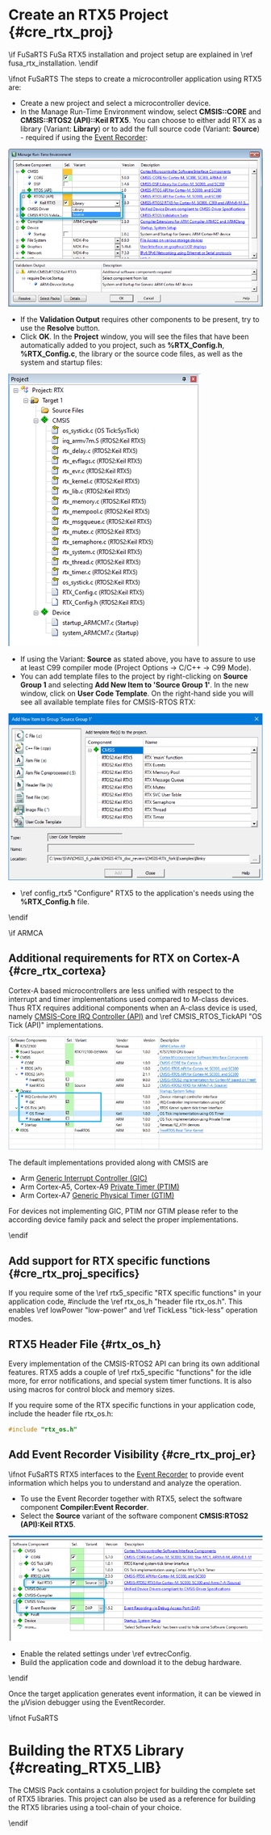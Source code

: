 # Create an RTX5 Project {#cre_rtx_proj}

\if FuSaRTS
FuSa RTX5 installation and project setup are explained in \ref fusa_rtx_installation.
\endif

\ifnot FuSaRTS
The steps to create a microcontroller application using RTX5 are:

 - Create a new project and select a microcontroller device.
 - In the Manage Run-Time Environment window, select **CMSIS\::CORE** and **CMSIS\::RTOS2 (API)\::Keil RTX5**. You can
   choose to either add RTX as a library (Variant: **Library**) or to add the full source code (Variant: **Source**) - required if using the [Event Recorder](https://arm-software.github.io/CMSIS-View/latest/evr.html):

![Run-Time Environment for RTX5 in Keil uVision](./images/manage_rte_output.png)

 - If the **Validation Output** requires other components to be present, try to use the **Resolve** button.
 - Click **OK**. In the **Project** window, you will see the files that have been automatically added to you project, such as **%RTX_Config.h**, **%RTX_Config.c**, the library or the source code files, as well as the system and startup files:

![RTX5 Project Window in Keil uVision](./images/project_window.png)

 - If using the Variant: **Source** as stated above, you have to assure to use at least C99 compiler mode (Project Options -> C/C++ -> C99 Mode).
 - You can add template files to the project by right-clicking on **Source Group 1** and selecting **Add New Item to 'Source Group 1'**. In the new window, click on **User Code Template**. On the right-hand side you will see all available template files for CMSIS-RTOS RTX:

![Adding RTX template files to the project](./images/add_item.png)

 - \ref config_rtx5 "Configure" RTX5 to the application's needs using the **%RTX_Config.h** file.

\endif


\if ARMCA 
## Additional requirements for RTX on Cortex-A {#cre_rtx_cortexa}

Cortex-A based microcontrollers are less unified with respect to the interrupt and timer implementations used compared to M-class devices. Thus RTX requires additional components when an A-class device is used, namely [CMSIS-Core IRQ Controller (API)](https://arm-software.github.io/CMSIS_6/latest/Core_A/html/group__irq__ctrl__gr.html) and \ref CMSIS_RTOS_TickAPI "OS Tick (API)" implementations.

![Keil uVision Run-Time Environment for RTX5 on Cortex-A](./images/manage_rte_cortex-a.png)

The default implementations provided along with CMSIS are 

 - Arm [Generic Interrupt Controller (GIC)](https://arm-software.github.io/CMSIS_6/latest/Core_A/html/group__GIC__functions.html)
 - Arm Cortex-A5, Cortex-A9 [Private Timer (PTIM)](https://arm-software.github.io/CMSIS_6/latest/Core_A/html/group__PTM__timer__functions.html)
 - Arm Cortex-A7 [Generic Physical Timer (GTIM)](https://arm-software.github.io/CMSIS_6/latest/Core_A/html/group__PL1__timer__functions.html)

For devices not implementing GIC, PTIM nor GTIM please refer to the according device family pack and select the proper implementations.

\endif

## Add support for RTX specific functions {#cre_rtx_proj_specifics}

If you require some of the \ref rtx5_specific "RTX specific functions" in your application code, \#include the \ref rtx_os_h "header file rtx_os.h". This enables \ref lowPower "low-power" and \ref TickLess "tick-less" operation modes.

## RTX5 Header File {#rtx_os_h}

Every implementation of the CMSIS-RTOS2 API can bring its own additional features. RTX5 adds a couple of \ref rtx5_specific "functions" for the idle more, for error notifications, and special system timer functions. It is also using macros for control block and memory sizes.

If you require some of the RTX specific functions in your application code, include the header file rtx_os.h:

```c
#include "rtx_os.h"
```

## Add Event Recorder Visibility {#cre_rtx_proj_er}

\ifnot FuSaRTS
RTX5 interfaces to the [Event Recorder](https://arm-software.github.io/CMSIS-View/latest/evr.html) to provide event information which helps you to understand and analyze the operation.

 - To use the Event Recorder together with RTX5, select the software component **Compiler:Event Recorder**.
 - Select the **Source** variant of the software component **CMSIS:RTOS2 (API):Keil RTX5**.

![Component selection for Event Recorder](./images/event_recorder_rte.png)

 - Enable the related settings under \ref evtrecConfig.
 - Build the application code and download it to the debug hardware.

\endif

Once the target application generates event information, it can be viewed in the µVision debugger using the EventRecorder.

\ifnot FuSaRTS
# Building the RTX5 Library {#creating_RTX5_LIB}

The CMSIS Pack contains a csolution project for building the complete set of RTX5 libraries. This project can also be used as a reference for building the RTX5 libraries using a tool-chain of your choice.


\endif
